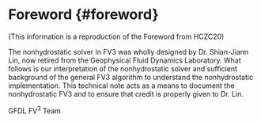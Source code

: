 Foreword {#foreword}
========================
(This information is a reproduction of the Foreword from HCZC20)

The nonhydrostatic solver in FV3 was wholly designed by Dr. Shian-Jiann Lin, now retired from the Geophysical Fluid Dynamics Laboratory. What follows is our interpretation of the nonhydrostatic solver and sufficient background of the general FV3 algorithm to understand the nonhydrostatic implementation. This technical note acts as a means to document the nonhydrostatic FV3 and to ensure that credit is properly given to Dr. Lin.

GFDL FV<sup>3</sup> Team
